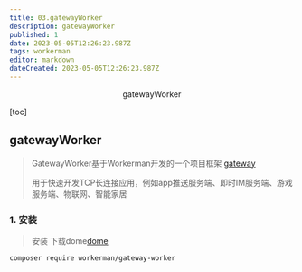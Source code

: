 ```yaml
---
title: 03.gatewayWorker
description: gatewayWorker
published: 1
date: 2023-05-05T12:26:23.987Z
tags: workerman
editor: markdown
dateCreated: 2023-05-05T12:26:23.987Z
---
```


<center>gatewayWorker</center>





[toc]





## gatewayWorker

> GatewayWorker基于Workerman开发的一个项目框架 [gateway](https://www.workerman.net/doc/gateway-worker)
>
> 用于快速开发TCP长连接应用，例如app推送服务端、即时IM服务端、游戏服务端、物联网、智能家居 



### 1. 安装

> 安装 下载dome[dome](https://www.workerman.net/doc/gateway-worker/README.html)

```shell
composer require workerman/gateway-worker
```

```php
```



